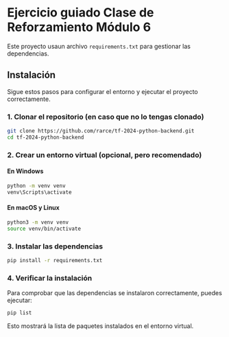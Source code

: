# Ejercicio guiado Clase de Reforzamiento Módulo 6

Este proyecto usaun archivo `requirements.txt` para gestionar las dependencias.

## Instalación

Sigue estos pasos para configurar el entorno y ejecutar el proyecto correctamente.

### 1. Clonar el repositorio (en caso que no lo tengas clonado)
```sh
git clone https://github.com/rarce/tf-2024-python-backend.git
cd tf-2024-python-backend
```

### 2. Crear un entorno virtual (opcional, pero recomendado)

#### En Windows
```sh
python -m venv venv
venv\Scripts\activate
```

#### En macOS y Linux
```sh
python3 -m venv venv
source venv/bin/activate
```

### 3. Instalar las dependencias

```sh
pip install -r requirements.txt
```

### 4. Verificar la instalación
Para comprobar que las dependencias se instalaron correctamente, puedes ejecutar:
```sh
pip list
```
Esto mostrará la lista de paquetes instalados en el entorno virtual.

